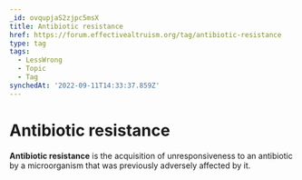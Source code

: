 ```yaml
---
_id: ovqupjaS2zjpc5msX
title: Antibiotic resistance
href: https://forum.effectivealtruism.org/tag/antibiotic-resistance
type: tag
tags:
  - LessWrong
  - Topic
  - Tag
synchedAt: '2022-09-11T14:33:37.859Z'
---
```

# Antibiotic resistance

**Antibiotic resistance** is the acquisition of unresponsiveness to an antibiotic by a microorganism that was previously adversely affected by it.